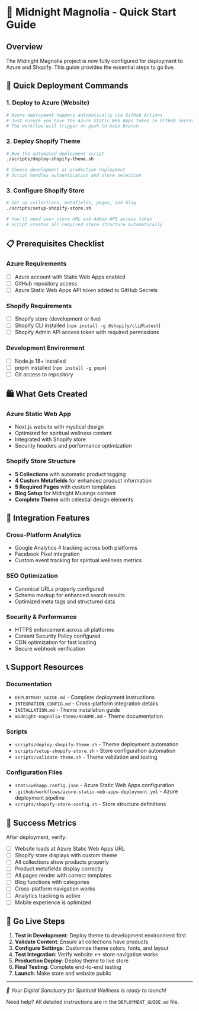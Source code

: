# 🌙 Midnight Magnolia - Quick Start Guide

## Overview
The Midnight Magnolia project is now fully configured for deployment to Azure and Shopify. This guide provides the essential steps to go live.

## 🚀 Quick Deployment Commands

### 1. Deploy to Azure (Website)
```bash
# Azure deployment happens automatically via GitHub Actions
# Just ensure you have the Azure Static Web Apps token in GitHub Secrets
# The workflow will trigger on push to main branch
```

### 2. Deploy Shopify Theme
```bash
# Run the automated deployment script
./scripts/deploy-shopify-theme.sh

# Choose development or production deployment
# Script handles authentication and store selection
```

### 3. Configure Shopify Store
```bash
# Set up collections, metafields, pages, and blog
./scripts/setup-shopify-store.sh

# You'll need your store URL and Admin API access token
# Script creates all required store structure automatically
```

## 📋 Prerequisites Checklist

### Azure Requirements
- [ ] Azure account with Static Web Apps enabled
- [ ] GitHub repository access
- [ ] Azure Static Web Apps API token added to GitHub Secrets

### Shopify Requirements  
- [ ] Shopify store (development or live)
- [ ] Shopify CLI installed (`npm install -g @shopify/cli@latest`)
- [ ] Shopify Admin API access token with required permissions

### Development Environment
- [ ] Node.js 18+ installed
- [ ] pnpm installed (`npm install -g pnpm`)
- [ ] Git access to repository

## 🛍️ What Gets Created

### Azure Static Web App
- Next.js website with mystical design
- Optimized for spiritual wellness content
- Integrated with Shopify store
- Security headers and performance optimization

### Shopify Store Structure
- **5 Collections** with automatic product tagging
- **4 Custom Metafields** for enhanced product information
- **5 Required Pages** with custom templates
- **Blog Setup** for Midnight Musings content
- **Complete Theme** with celestial design elements

## 🔗 Integration Features

### Cross-Platform Analytics
- Google Analytics 4 tracking across both platforms
- Facebook Pixel integration
- Custom event tracking for spiritual wellness metrics

### SEO Optimization
- Canonical URLs properly configured
- Schema markup for enhanced search results
- Optimized meta tags and structured data

### Security & Performance
- HTTPS enforcement across all platforms
- Content Security Policy configured
- CDN optimization for fast loading
- Secure webhook verification

## 📞 Support Resources

### Documentation
- `DEPLOYMENT_GUIDE.md` - Complete deployment instructions
- `INTEGRATION_CONFIG.md` - Cross-platform integration details
- `INSTALLATION.md` - Theme installation guide
- `midnight-magnolia-theme/README.md` - Theme documentation

### Scripts
- `scripts/deploy-shopify-theme.sh` - Theme deployment automation
- `scripts/setup-shopify-store.sh` - Store configuration automation
- `scripts/validate-theme.sh` - Theme validation and testing

### Configuration Files
- `staticwebapp.config.json` - Azure Static Web Apps configuration
- `.github/workflows/azure-static-web-apps-deployment.yml` - Azure deployment pipeline
- `scripts/shopify-store-config.sh` - Store structure definitions

## 🌟 Success Metrics

After deployment, verify:
- [ ] Website loads at Azure Static Web Apps URL
- [ ] Shopify store displays with custom theme
- [ ] All collections show products properly
- [ ] Product metafields display correctly
- [ ] All pages render with correct templates
- [ ] Blog functions with categories
- [ ] Cross-platform navigation works
- [ ] Analytics tracking is active
- [ ] Mobile experience is optimized

## 🚀 Go Live Steps

1. **Test in Development**: Deploy theme to development environment first
2. **Validate Content**: Ensure all collections have products
3. **Configure Settings**: Customize theme colors, fonts, and layout
4. **Test Integration**: Verify website ↔ store navigation works
5. **Production Deploy**: Deploy theme to live store
6. **Final Testing**: Complete end-to-end testing
7. **Launch**: Make store and website public

---

*🌙 Your Digital Sanctuary for Spiritual Wellness is ready to launch!*

Need help? All detailed instructions are in the `DEPLOYMENT_GUIDE.md` file.